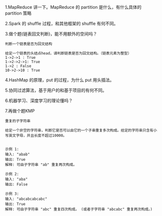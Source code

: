 1.MapReduce 讲一下。MapReduce 的 partition 是什么，有什么具体的 partition 策略

2.Spark 的 shuffle 过程，和其他框架的 shuffle 有何不同。

3.做个题(链表回文判断)，能不用额外的空间吗？

```
判断一个链表是否为回文结构

给定一个链表的头结点head，请判断链表是否为回文结构。（链表元素为整型）
1->2->1 : True
1->2->2->1: True
1->2 : False
10->2->10 : True
```

4.HashMap 的原理，put 的过程，为什么 put 用头插法。 

5.协同过滤算法，基于用户的和基于项目的有何不同。

6.机器学习、深度学习的理论懂吗？

7.再做个题KMP

```
重复的子字符串

给定一个非空的字符串，判断它是否可以由它的一个子串重复多次构成。给定的字符串只含有小写英文字母，并且长度不超过10000。


示例 1:
输入: "abab"
输出: True
解释: 可由子字符串 "ab" 重复两次构成。

示例 2:
输入: "aba"
输出: False

示例 3:
输入: "abcabcabcabc"
输出: True
解释: 可由子字符串 "abc" 重复四次构成。 (或者子字符串 "abcabc" 重复两次构成。)
```

